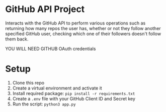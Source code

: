# GitHub API Project
Interacts with the GitHub API to perform various operations such as returning how many repos the user has, whether or not they follow another specified GitHub user, checking which one of their followers doesn't follow them back.

YOU WILL NEED GITHUB OAuth credentials
# Setup
1. Clone this repo
2. Create a virtual environment and activate it
3. Install required package: `pip install -r requirements.txt`
4. Create a `.env` file with your GitHub Client ID and Secret key
5. Run the script: `python3 app.py`